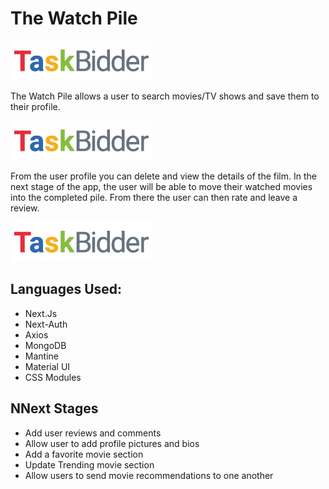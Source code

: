 # The Watch Pile

![Alt Text](https://github.com/Kclaster/todo/blob/master/client/src/pictures/logo-01.png)

The Watch Pile allows a user to search movies/TV shows and save them to their profile.

![Alt Text](https://github.com/Kclaster/todo/blob/master/client/src/pictures/logo-01.png)

From the user profile you can delete and view the details of the film. In the next stage of the app, the user will be able to move their watched movies into the completed pile. From there the user can then rate and leave a review.

![Alt Text](https://github.com/Kclaster/todo/blob/master/client/src/pictures/logo-01.png)

## Languages Used:

- Next.Js
- Next-Auth
- Axios
- MongoDB
- Mantine
- Material UI
- CSS Modules

## NNext Stages

- Add user reviews and comments
- Allow user to add profile pictures and bios
- Add a favorite movie section
- Update Trending movie section
- Allow users to send movie recommendations to one another
